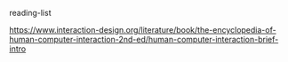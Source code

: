 reading-list

https://www.interaction-design.org/literature/book/the-encyclopedia-of-human-computer-interaction-2nd-ed/human-computer-interaction-brief-intro